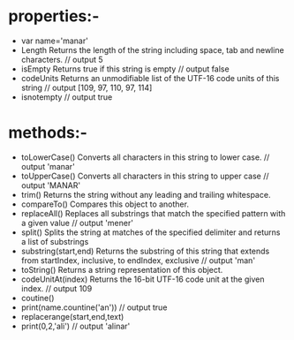 # properties:-
- var name='manar'
- Length
Returns the length of the string including space, tab and newline characters.
// output 5
- 	isEmpty
Returns true if this string is empty
// output false
- codeUnits
Returns an unmodifiable list of the UTF-16 code units of this string
// output [109, 97, 110, 97, 114]
- isnotempty
// output true
# methods:-
- toLowerCase()
Converts all characters in this string to lower case.
// output 'manar'
- toUpperCase()
Converts all characters in this string to upper case
// output 'MANAR'
- trim()
Returns the string without any leading and trailing whitespace.
- 	compareTo()
Compares this object to another.
- replaceAll()
Replaces all substrings that match the specified pattern with a given value
// output 'mener'
- split()
Splits the string at matches of the specified delimiter and returns a list of substrings
- substring(start,end)
Returns the substring of this string that extends from startIndex, inclusive, to endIndex, exclusive
// output 'man'
- 	toString()
Returns a string representation of this object.
- 	codeUnitAt(index)
Returns the 16-bit UTF-16 code unit at the given index.
// output 109
- coutine()
- print(name.countine('an'))
// output true
- replacerange(start,end,text)
- print(0,2,'ali')
// output 'alinar'
